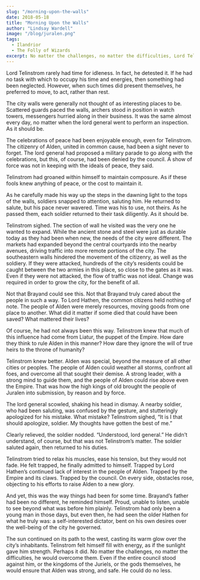```yaml
---
slug: "/morning-upon-the-walls"
date: 2018-05-18
title: "Morning Upon the Walls"
author: "Lindsay Wardell"
image: "/blog/juralen.png"
tags:
  - Ilandrior
  - The Folly of Wizards
excerpt: No matter the challenges, no matter the difficulties, Lord Telinstrom would overcome them. Even if the entire council stood against him, or the kingdoms of the Juriels, or the gods themselves, he would ensure that Alden was strong, and safe. He could do no less.
---
```

Lord Telinstrom rarely had time for idleness. In fact, he detested it. If he had no task with which to occupy his time and energies, then something had been neglected. However, when such times did present themselves, he preferred to move, to act, rather than rest.

The city walls were generally not thought of as interesting places to be. Scattered guards paced the walls, archers stood in position in watch towers, messengers hurried along in their business. It was the same almost every day, no matter when the lord general went to perform an inspection. As it should be.

The celebrations of peace had been enjoyable enough, even for Telinstrom. The citizenry of Alden, united in common cause, had been a sight never to forget. The lord general had proposed a military parade to go along with the celebrations, but this, of course, had been denied by the council. A show of force was not in keeping with the ideals of peace, they said.

Telinstrom had groaned within himself to maintain composure. As if these fools knew anything of peace, or the cost to maintain it.

As he carefully made his way up the steps in the dawning light to the tops of the walls, soldiers snapped to attention, saluting him. He returned to salute, but his pace never wavered. Time was his to use, not theirs. As he passed them, each soldier returned to their task diligently. As it should be.

Telinstrom sighed. The section of wall he visited was the very one he wanted to expand. While the ancient stone and steel were just as durable today as they had been when new, the needs of the city were different. The markets had expanded beyond the central courtyards into the nearby avenues, driving traffic into more remote portions of the city. The southeastern walls hindered the movement of the citizenry, as well as the soldiery. If they were attacked, hundreds of the city’s residents could be caught between the two armies in this place, so close to the gates as it was. Even if they were not attacked, the flow of traffic was not ideal. Change was required in order to grow the city, for the benefit of all.

Not that Brayand could see this. Not that Brayand truly cared about the people in such a way. To Lord Hathen, the common citizens held nothing of note. The people of Alden were merely resources, moving goods from one place to another. What did it matter if some died that could have been saved? What mattered their lives?

Of course, he had not always been this way. Telinstrom knew that much of this influence had come from Liatur, the puppet of the Empire. How dare they think to rule Alden in this manner? How dare they ignore the will of true heirs to the throne of humanity?

Telinstrom knew better. Alden was special, beyond the measure of all other cities or peoples. The people of Alden could weather all storms, confront all foes, and overcome all that sought their demise. A strong leader, with a strong mind to guide them, and the people of Alden could rise above even the Empire. That was how the high kings of old brought the people of Juralen into submission, by reason and by force.

The lord general scowled, shaking his head in dismay. A nearby soldier, who had been saluting, was confused by the gesture, and stutteringly apologized for his mistake. What mistake? Telinstrom sighed, “It is I that should apologize, soldier. My thoughts have gotten the best of me.”

Clearly relieved, the soldier nodded. “Understood, lord general.” He didn’t understand, of course, but that was not Telinstrom’s matter. The soldier saluted again, then returned to his duties.

Telinstrom tried to relax his muscles, ease his tension, but they would not fade. He felt trapped, he finally admitted to himself. Trapped by Lord Hathen’s continued lack of interest in the people of Alden. Trapped by the Empire and its claws. Trapped by the council. On every side, obstacles rose, objecting to his efforts to raise Alden to a new glory.

And yet, this was the way things had been for some time. Brayand’s father had been no different, he reminded himself. Proud, unable to listen, unable to see beyond what was before him plainly. Telinstrom had only been a young man in those days, but even then, he had seen the older Hathen for what he truly was: a self-interested dictator, bent on his own desires over the well-being of the city he governed.

The sun continued on its path to the west, casting its warm glow over the city’s inhabitants. Telinstrom felt himself fill with energy, as if the sunlight gave him strength. Perhaps it did. No matter the challenges, no matter the difficulties, he would overcome them. Even if the entire council stood against him, or the kingdoms of the Juriels, or the gods themselves, he would ensure that Alden was strong, and safe. He could do no less.